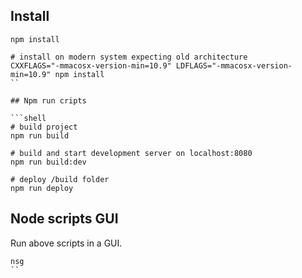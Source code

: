 ## Install

````shell
npm install

# install on modern system expecting old architecture
CXXFLAGS="-mmacosx-version-min=10.9" LDFLAGS="-mmacosx-version-min=10.9" npm install
``

## Npm run cripts

```shell
# build project
npm run build

# build and start development server on localhost:8080
npm run build:dev

# deploy /build folder
npm run deploy
````

## Node scripts GUI

Run above scripts in a GUI.

```shell
nsg
``
```
